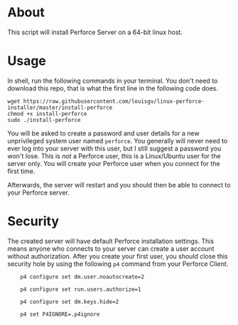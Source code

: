 # About

This script will install Perforce Server on a 64-bit linux host.

# Usage

In shell, run the following commands in your terminal. You don't need to download this repo, that is what the first line in the following code does.

```shell
wget https://raw.githubusercontent.com/louisgv/linux-perforce-installer/master/install-perforce
chmod +x install-perforce
sudo ./install-perforce
```

You will be asked to create a password and user details for a new unprivileged system user named `perforce`. You generally will never need to ever log into your server with this user, but I still suggest a password you won't lose. This is *not* a Perforce user, this is a Linux/Ubuntu user for the server only. You will create your Perforce user when you connect for the first time.

Afterwards, the server will restart and you should then be able to connect to your Perforce server.

# Security

The created server will have default Perforce installation settings. This means anyone who connects to your server can create a user account without authorization. After you create your first user, you should close this security hole by using the following `p4` command from your Perforce Client.

        p4 configure set dm.user.noautocreate=2

        p4 configure set run.users.authorize=1

        p4 configure set dm.keys.hide=2

        p4 set P4IGNORE=.p4ignore

